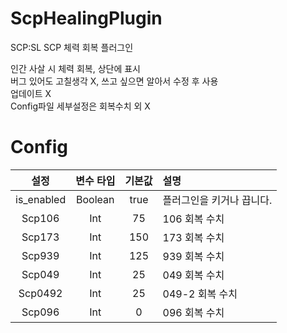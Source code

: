 # ScpHealingPlugin
SCP:SL SCP 체력 회복 플러그인

인간 사살 시 체력 회복, 상단에 표시<br/>
버그 있어도 고칠생각 X, 쓰고 싶으면 알아서 수정 후 사용<br/>
업데이트 X<br/>
Config파일 세부설정은 회복수치 외 X<br/>

# Config
| 설정 | 변수 타입 | 기본값 | 설명 |
| :-------------: | :---------: | :------: | :--------- |
| is_enabled | Boolean | true | 플러그인을 키거나 끕니다. |
| Scp106 | Int | 75 | 106 회복 수치 |
| Scp173 | Int | 150 | 173 회복 수치 |
| Scp939 | Int | 125 | 939 회복 수치 |
| Scp049 | Int | 25 | 049 회복 수치 |
| Scp0492 | Int | 25 | 049-2 회복 수치 |
| Scp096 | Int | 0 | 096 회복 수치 |
